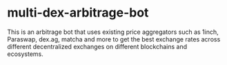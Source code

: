 # multi-dex-arbitrage-bot
This is an arbitrage bot that uses existing price aggregators such as 1inch, Paraswap, dex.ag, matcha and more to get the best exchange rates across different decentralized exchanges on different blockchains and ecosystems.
